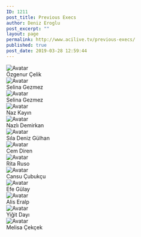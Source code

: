 ```yaml
---
ID: 1211
post_title: Previous Execs
author: Deniz Eroglu
post_excerpt: ""
layout: page
permalink: http://www.acilive.tv/previous-execs/
published: true
post_date: 2019-03-28 12:59:44
---
```

<!-- wp:html -->
<div class="our-members-div container">
  <div class="row justify-content-center">
    <div class="crew-members container col-6 col-sm-4 order-1">
      <img class="rounded mx-auto d-block crew-image " src="http://www.acilive.tv/wp-content/uploads/2017/12/1300_OZGENUR_CELIK.jpg" alt="Avatar">
      <div class="middle">
        <div class="text">Özgenur Çelik</div>
      </div>
    </div>
    <div class="crew-members container container col-6 col-sm-4"> <img class="rounded mx-auto d-block crew-image " src="http://www.acilive.tv/wp-content/uploads/2017/12/1301_SELINA_GEZMEZ.jpg" alt="Avatar">
      <div class="middle">
        <div class="text">Selina Gezmez</div>
      </div>
    </div>
   <div class="crew-members container container col-6 col-sm-4"> <img class="rounded mx-auto d-block crew-image " src="http://www.acilive.tv/wp-content/uploads/2019/03/kucultulmusfoto.png" alt="Avatar">
      <div class="middle">
        <div class="text">Selina Gezmez</div>
      </div>
    </div>    
<div class="crew-members container col-6 col-sm-4 "> <img class="rounded mx-auto d-block crew-image " src="http://www.acilive.tv/wp-content/uploads/2017/12/1323_NAZ_KAYIN.jpg" alt="Avatar ">
      <div class="middle ">
        <div class="text ">Naz Kayın</div>
      </div>
    </div>
    <div class="crew-members container col-6 col-sm-4 "> <img class="rounded mx-auto d-block crew-image " src="http://www.acilive.tv/wp-content/uploads/2017/12/1345_NAZLI_DEMIRKAN.jpg" alt="Avatar "> 
      <div class="middle ">
        <div class="text ">Nazlı Demirkan</div>
      </div>
    </div>
<div class="crew-members container col-6 col-sm-4 "> <img class="rounded mx-auto d-block crew-image " src="http://www.acilive.tv/wp-content/uploads/2019/03/kucultulmusfoto.png" alt="Avatar "> 
      <div class="middle ">
        <div class="text ">Sıla Deniz Gülhan</div>
      </div>
    </div>
<div class="crew-members container col-6 col-sm-4 "> <img class="rounded mx-auto d-block crew-image " src="http://www.acilive.tv/wp-content/uploads/2017/12/1368_CEM_DIREN.jpg" alt="Avatar "> 
      <div class="middle ">
        <div class="text ">Cem Diren</div>
      </div>
    </div>
<div class="crew-members container col-6 col-sm-4 "> <img class="rounded mx-auto d-block crew-image " src="http://www.acilive.tv/wp-content/uploads/2017/12/1369_RITA_VIKTORYA_RUSO.jpg" alt="Avatar "> 
      <div class="middle ">
        <div class="text ">Rita Ruso</div>
      </div>
    </div>
<div class="crew-members container col-6 col-sm-4 "> <img class="rounded mx-auto d-block crew-image " src="http://www.acilive.tv/wp-content/uploads/2017/12/1371_CANSU_CUBUKCU-1.jpg" alt="Avatar "> 
      <div class="middle ">
        <div class="text ">Cansu Çubukçu</div>
      </div>
    </div>
<div class="crew-members container col-6 col-sm-4 "> <img class="rounded mx-auto d-block crew-image " src="http://www.acilive.tv/wp-content/uploads/2017/12/1374_EFE_GULAY.jpg" alt="Avatar "> 
      <div class="middle ">
        <div class="text ">Efe Gülay</div>
      </div>
    </div>
<div class="crew-members container col-6 col-sm-4 "> <img class="rounded mx-auto d-block crew-image " src="http://www.acilive.tv/wp-content/uploads/2017/12/1457_ALIS_ERALP.jpg" alt="Avatar "> 
      <div class="middle ">
        <div class="text ">Alis Eralp</div>
      </div>
    </div>
<div class="crew-members container col-6 col-sm-4 "> <img class="rounded mx-auto d-block crew-image " src="http://www.acilive.tv/wp-content/uploads/2017/12/1459_YIGIT_DAYI.jpg" alt="Avatar "> 
      <div class="middle ">
        <div class="text ">Yiğit Dayı</div>
      </div>
    </div>
<div class="crew-members container col-6 col-sm-4 "> <img class="rounded mx-auto d-block crew-image " src="http://www.acilive.tv/wp-content/uploads/2017/12/1474_MELISA_CEKCEK.jpg" alt="Avatar "> 
      <div class="middle ">
        <div class="text ">Melisa Çekçek</div>
      </div>
    </div>
  </div>
<!-- /wp:html -->